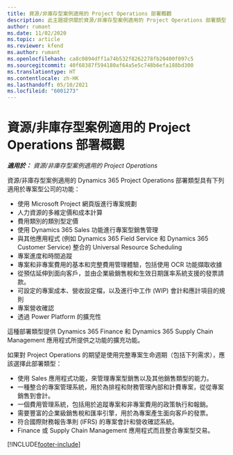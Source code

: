 ```yaml
---
title: 資源/非庫存型案例適用的 Project Operations 部署概觀
description: 此主題提供關於資源/非庫存型案例適用的 Project Operations 部署類型的資訊。
author: rumant
ms.date: 11/02/2020
ms.topic: article
ms.reviewer: kfend
ms.author: rumant
ms.openlocfilehash: ca8c0894dff1a74b532f8262278fb20400f097c5
ms.sourcegitcommit: 40f68387f594180af64a5e5c748b6efa188bd300
ms.translationtype: HT
ms.contentlocale: zh-HK
ms.lasthandoff: 05/10/2021
ms.locfileid: "6001273"
---
```

# <a name="project-operations-for-resourcenon-stocked-based-scenarios-deployment-overview"></a>資源/非庫存型案例適用的 Project Operations 部署概觀

_**適用於：** 資源/非庫存型案例適用的 Project Operations_

資源/非庫存型案例適用的 Dynamics 365 Project Operations 部署類型具有下列適用於專案型公司的功能：

- 使用 Microsoft Project 網頁版進行專案規劃
- 人力資源的多維定價和成本計算
- 費用類別的類別型定價
- 使用 Dynamics 365 Sales 功能進行專案型銷售管理
- 與其他應用程式 (例如 Dynamics 365 Field Service 和 Dynamics 365 Customer Service) 整合的 Universal Resource Scheduling
- 專案進度和時間追蹤
- 專案和非專案費用的基本和完整費用管理體驗，包括使用 OCR 功能擷取收據
- 從預估延伸到面向客戶，並由企業級銷售稅和生效日期匯率系統支援的發票請款。
- 可設定的專案成本、營收設定檔，以及進行中工作 (WIP) 會計和應計項目的規則
- 專案營收確認
- 透過 Power Platform 的擴充性

這種部署類型提供 Dynamics 365 Finance 和 Dynamics 365 Supply Chain Management 應用程式所提供之功能的擴充功能。

如果對 Project Operations 的期望是使用完整專案生命週期（包括下列需求），應該選擇此部署類型：

- 使用 Sales 應用程式功能，來管理專案型銷售以及其他銷售類型的能力。
- 一種整合的專案管理系統，用於為排程和財務管理內部和計費專案，從從專案銷售到會計。
- 一個費用管理系統，包括用於追蹤專案和非專案費用的政策執行和報銷。
- 需要豐富的企業級銷售稅和匯率引擎，用於為專案產生面向客戶的發票。
- 符合國際財務報告準則 (IFRS) 的專案會計和營收確認系統。
- Finance 或 Supply Chain Management 應用程式而且整合專案型交易。


[!INCLUDE[footer-include](../includes/footer-banner.md)]